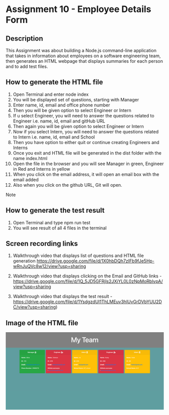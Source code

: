 # Assignment 10 - Employee Details Form

## Description

This Assignment was about building a Node.js command-line application that takes in information about employees on a software engineering team, then generates an HTML webpage that displays summaries for each person and to add test files.

## How to generate the HTML file
1. Open Terminal and enter node index
2. You will be displayed set of questions, starting with Manager
3. Enter name, id, email and office phone number 
4. Then you will be given option to select Engineer or Intern
5. If u select Engineer, you will need to answer the questions related to Engineer i.e. name, id, email and gitHub URL
6. Then again you will be given option to select Engineer or Intern
7. Now if you select Intern, you will need to answer the questions related to Intern i.e. name, id, email and School
8. Then you have option to either quit or continue creating Engineers and Interns
9. Once you exit and HTML file will be generated in the dist folder with the name index.html
10. Open the file in the browser and you will see Manager in green, Engineer in Red and Interns in yellow
11. When you click on the email address, it will open an email box with the email added
12. Also when you click on the github URL, Git will open. 

Note

## How to generate the test result
1. Open Terminal and type npm run test
2. You will see result of all 4 files in the terminal

## Screen recording links
 1. Walkthrough video that displays list of questions and HTML file generation
      https://drive.google.com/file/d/1X0hbDQh7zIFb9fJe5Hp-wRnJuQVc8w12/view?usp=sharing

 2. Walkthrough video that displays clicking on the Email and GitHub links
    -https://drive.google.com/file/d/1Q_5JD5GFRjls2JXiYL0L0zNpMoRblvpA/view?usp=sharing

 3. Walkthrough video that displays the test result
    -https://drive.google.com/file/d/1YsdgzdUI1ThLMEuv3hlUvGrDVbYUU2DC/view?usp=sharing)

## Image of the HTML file
<img src="./Team-generator.png" alt="Team-generator"/>